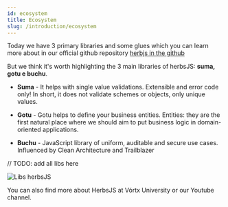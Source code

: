 ```yaml
---
id: ecosystem
title: Ecosystem
slug: /introduction/ecosystem
---
```


Today we have 3 primary libraries and some glues which you can learn more about in our official github repository [herbjs in the github](https://github.com/herbsjs)

But we think it's worth highlighting the 3 main libraries of herbsJS: **suma, gotu e buchu**.

- **Suma** - It helps with single value validations. Extensible and error code only! In short, it does not validate schemes or objects, only unique values.

- **Gotu** - Gotu helps to define your business entities. 
Entities: they are the first natural place where we should aim to put business logic in domain-oriented applications.

- **Buchu** - JavaScript library of uniform, auditable and secure use cases. Influenced by Clean Architecture and Trailblazer

// TODO: add all libs here

![Libs herbsJS](/img/herbsjs_libs.png)

You can also find more about HerbsJS at Vórtx University or our Youtube channel.